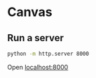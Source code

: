 # Canvas

## Run a server

```bash
python -m http.server 8000
```

Open [localhost:8000](http://localhost:8000)
